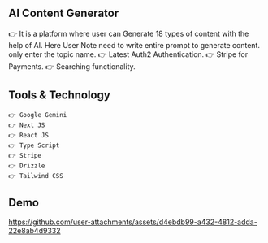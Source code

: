 ## AI Content Generator ##
👉 It is a platform where user can Generate 18 types of content with the help of AI. Here User Note need to write entire prompt to generate content. only enter the topic name.
👉 Latest Auth2 Authentication.
👉 Stripe for Payments.
👉 Searching functionality.

## Tools & Technology ##

```
👉 Google Gemini
👉 Next JS
👉 React JS
👉 Type Script
👉 Stripe
👉 Drizzle
👉 Tailwind CSS
```

## Demo ##


https://github.com/user-attachments/assets/d4ebdb99-a432-4812-adda-22e8ab4d9332

